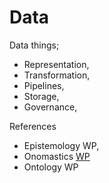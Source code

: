 # Data
Data things; 

* Representation,
* Transformation,
* Pipelines,
* Storage,
* Governance, 

References
* Epistemology WP, 
* Onomastics [WP](https://en.wikipedia.org/wiki/Onomastics)
* Ontology WP
